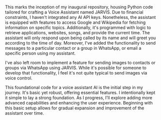 
This marks the inception of my inaugural repository, housing Python code tailored for crafting a Voice Assistant named JARVIS. Due to financial constraints, I haven't integrated any AI API keys. Nonetheless, the assistant is equipped with features to access Google and Wikipedia for fetching information on specific topics. Additionally, it's programmed with logic to retrieve applications, websites, songs, and provide the current time. The assistant will only respond upon being called by its name and will greet you according to the time of day. Moreover, I've added the functionality to send messages to a particular contact or a group in WhatsApp, or email a specific person using my assistant.

I've also left room to implement a feature for sending images to contacts or groups via WhatsApp using JARVIS. While it's possible for someone to develop that functionality, I feel it's not quite typical to send images via voice control.

This foundational code for a voice assistant AI is the initial step in my journey. It's basic yet robust, offering essential features. I intentionally kept it simple to lay a strong foundation. As I progress, I'll explore adding more advanced capabilities and enhancing the user experience. Beginning with this basic setup allows for gradual expansion and improvement of the assistant over time.
